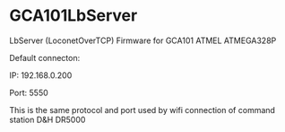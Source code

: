 # GCA101LbServer
LbServer (LoconetOverTCP) Firmware for GCA101 ATMEL ATMEGA328P

Default connecton:

IP: 192.168.0.200

Port: 5550

This is the same protocol and port used by wifi connection of command station D&H DR5000
